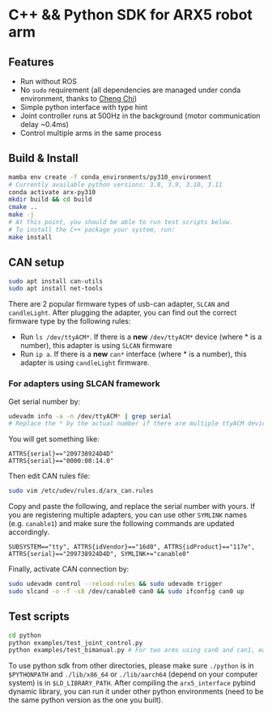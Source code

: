 # C++ && Python SDK for ARX5 robot arm
## Features
- Run without ROS
- No `sudo` requirement (all dependencies are managed under conda environment, thanks to [Cheng Chi](https://cheng-chi.github.io/))
- Simple python interface with type hint
- Joint controller runs at 500Hz in the background (motor communication delay ~0.4ms)
- Control multiple arms in the same process

## Build & Install
```bash
mamba env create -f conda_environments/py310_environment 
# Currently available python versions: 3.8, 3.9, 3.10, 3.11 
conda activate arx-py310
mkdir build && cd build
cmake ..
make -j
# At this point, you should be able to run test scripts below.
# To install the C++ package your system, run:
make install
```

## CAN setup

``` sh
sudo apt install can-utils
sudo apt install net-tools
```

There are 2 popular firmware types of usb-can adapter, `SLCAN` and `candleLight`. After plugging the adapter, you can find out the correct firmware type by the following rules:
- Run `ls /dev/ttyACM*`. If there is a **new** `/dev/ttyACM*` device (where * is a number), this adapter is using `SLCAN` firmware
- Run `ip a`. If there is a **new** `can*` interface (where * is a number), this adapter is using `candleLight` firmware.

### For adapters using SLCAN framework
Get serial number by:
``` sh
udevadm info -a -n /dev/ttyACM* | grep serial
# Replace the * by the actual number if there are multiple ttyACM devices connected to your computer.
```
You will get something like:
```
ATTRS{serial}=="209738924D4D"
ATTRS{serial}=="0000:00:14.0"
```
Then edit CAN rules file:
``` sh
sudo vim /etc/udev/rules.d/arx_can.rules
```
Copy and paste the following, and replace the serial number with yours. If you are registering multiple adapters, you can use other `SYMLINK` names (e.g. `canable1`) and make sure the following commands are updated accordingly.
```
SUBSYSTEM=="tty", ATTRS{idVendor}=="16d0", ATTRS{idProduct}=="117e", ATTRS{serial}=="209738924D4D", SYMLINK+="canable0"
```

Finally, activate CAN connection by:
``` sh
sudo udevadm control --reload-rules && sudo udevadm trigger
sudo slcand -o -f -s8 /dev/canable0 can0 && sudo ifconfig can0 up
```

## Test scripts
```bash
cd python
python examples/test_joint_control.py
python examples/test_bimanual.py # For two arms using can0 and can1, each arm will act the same as test_joint_control.py
```
To use python sdk from other directories, please make sure `./python` is in `$PYTHONPATH` and `./lib/x86_64` or `./lib/aarch64` (depend on your computer system) is in `$LD_LIBRARY_PATH`.
After compiling the `arx5_interface` pybind dynamic library, you can run it under other python environments (need to be the same python version as the one you built).